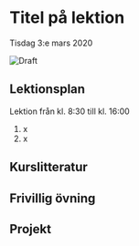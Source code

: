 # Titel på lektion

Tisdag 3:e mars 2020

![Draft](/dataatkomst/assets/images/draft.jpg)

## Lektionsplan
Lektion från kl. 8:30 till kl. 16:00

1. x
2. x

## Kurslitteratur

## Frivillig övning

## Projekt